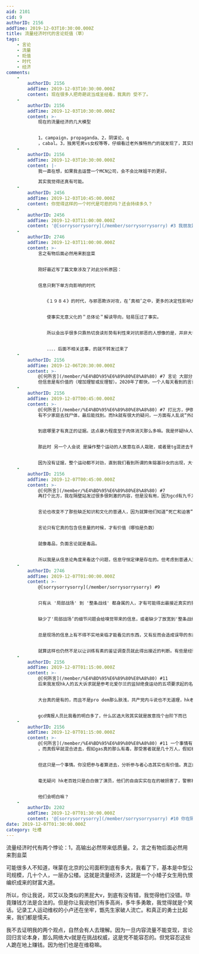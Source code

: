 ```yaml
---
aid: 2101
cid: 9
authorID: 2156
addTime: 2019-12-03T10:30:00.000Z
title: 流量经济时代的言论贬值（草）
tags:
    - 言论
    - 流量
    - 贬值
    - 时代
    - 经济
comments:
    -
        authorID: 2156
        addTime: 2019-12-03T10:30:00.000Z
        content: 现在很多人把奇葩说当成圣经看，我真的 受不了。
    -
        authorID: 2156
        addTime: 2019-12-03T10:30:00.000Z
        content: >-
            现在的流量经济的几大模型


            1，campaign，propaganda、2，阴谋论，q
            ，cabal。3，独男宅男vs女权等等，仔细看过老外推特热门的就发现了，其实推特的热门跟weibo一样恶心恶臭都是被卖钱了的。到处都是dem复读机和川普复读机。
    -
        authorID: 2156
        addTime: 2019-12-03T10:30:00.000Z
        content: |-
            我一直在想，如果我去运营一个MCN公司，会不会比咪姐干的更好。

            其实我觉得还真有可能。
    -
        authorID: 2456
        addTime: 2019-12-03T10:45:00.000Z
        content: 你觉得这样的一个时代是可悲的吗？还会持续多久？
    -
        authorID: 2456
        addTime: 2019-12-03T11:00:00.000Z
        content: '@[sorrysorrysorry](/member/sorrysorrysorry) #3 我朋友跟你说过一样的话。'
    -
        authorID: 2746
        addTime: 2019-12-03T11:00:00.000Z
        content: >-
            言之有物后面必然用来割韭菜


            刚好最近写了篇文章涉及了对此分析原因：


            信息只剩下单方向影响的时代


            　　《１９８４》的时代，与邪恶欺诈对攻，在’真相’之中，更多的决定性影响力的部分，反而在于无法靠把什么推到眼前立刻轻松说服对方的那种真相形式。


            　　使事实无意义化的＂总体论＂解读导向，轻易压过了事实。


            　　所以会出乎很多只靠热切良读形势有利性来对抗邪恶的人想像的是，并非大多数纠正事实的内容，都有物质证据可依靠，能寄望靠证据、数据来真的压倒多少谬误，甚至反而可以说，越是起决定性影响的地方，越经常反而是毫无证据可谈，证据早已不支持到这么远的结论的地方，只能以纯粹的抽象分析理论、解说导向、认知观念的对攻而已了。


            　　．．．．后面不相关这事，的就不转发过来了
    -
        authorID: 2156
        addTime: 2019-12-06T20:30:00.000Z
        content: >-
            @[何所言](/member/%E4%BD%95%E6%89%80%E8%A8%80) #7 言论 大部分时候（应该）会被计算成信息
            但信息是有价值的（增加理智或反理智）。2020年了都快，一个人每天看到的言论可能超过1990年的人的100，1000倍。言论是在严重贬值的。（但信息是守恒的）最后我们看到的结论就是，今天的言论已经没有了正面价值
    -
        authorID: 2156
        addTime: 2019-12-07T00:45:00.000Z
        content: >-
            @[何所言](/member/%E4%BD%95%E6%89%80%E8%A8%80) #7 打比方，伊朗人说他们死了几百人
            有不少家庭去找尸体，最后能找到。而hk就有很大的疑问，一方面有人乱说“外面故意弄冒充的尸体来吓唬hk人，一方面有人说今年比往年多了两百多自杀案例


            到底哪里才有真正的证据。这点暴力程度至于肉体消灭那么多嘛。我是怀疑hk人在死亡案例上夸大的，死人的家庭朋友难道就都一个没了？


            那此时 另一个人会说 是操作整个运动的人故意在杀人栽赃，或者是tg混进去干的。


            因为没有证据，整个运动都不对劲，直到我们看到所谓的朱镕基孙女的出现，大台终于来了。
    -
        authorID: 2156
        addTime: 2019-12-07T00:45:00.000Z
        content: >-
            @[何所言](/member/%E4%BD%95%E6%89%80%E8%A8%80) #7
            再打个比方，我在隔壁站发过很多很刺激的内容，但是没有用，因为gcd有九千万基本盘，哪怕各个都知道杀了那么多人害死了五千万人。他还是坚定的体制拥护者，所以言论改变不了他们


            言论也改变不了那些缺乏知识和文化的普通人，因为就算他们知道“死亡和迫害”的事实，他们无能为力。普通人一句“我要吃饭”，然后就走了。信不信，都不改变他短期的利益，直到拆迁，污染，劣质产品，骗局走进他生活。


            言论只有它真的包含信息量的时候，才有价值（哪怕是负数）


            就像毒品，负面言论就是毒品。


            所以我是从信息论角度来看这个问题，信息守恒定律是存在的。但考虑到普通人没有鉴定真假的能力，巨大规模的信息反而变成了垃圾
    -
        authorID: 2746
        addTime: 2019-12-07T01:00:00.000Z
        content: >-
            @[sorrysorrysorry](/member/sorrysorrysorry) #9


            只有从 '局部战场' 到 '整条战线' 都身属的人，才有可能得出最接近真实的猜测。


            缺少了'局部战场’的细节问题会给嗅觉带来的信息，或者缺少了放宽到'整条战线'的远视角上不被现场假象蒙蔽的合理性补完，都难以成为一个识破复杂伪装的反思者。


            总是现场的信息上有不得不实地亲临才能看见的东西，又有反而会造成误导的东西。


            就算这样也仍然不足以让训练有素的鉴证调查员就此得出接近的判断。有些是经验所不足以疏通的事，仍然需要靠特长突出者来疏通
    -
        authorID: 2156
        addTime: 2019-12-07T01:15:00.000Z
        content: >-
            @[何所言](/member/%E4%BD%95%E6%89%80%E8%A8%80) #11
            后来我发现hk人的五大诉求就是参考北爱尔兰的监狱绝食运动的五项要求起的名字 所谓的合理飞，以及勇武也是北爱尔兰的投票与步枪的翻版


            大台真的是有的，而且不是pro dem那么肤浅，共产党内斗说也不无道理，hk老百姓有他们自己真正的诉求（去特码的民主投票权）


            gcd情报人员比我看的明白多了，什么区选大败其实就是故意找个台阶下而已
    -
        authorID: 2156
        addTime: 2019-12-07T01:15:00.000Z
        content: >-
            @[何所言](/member/%E4%BD%95%E6%89%80%E8%A8%80) #11 一个事情有无数种解读
            ，而真假早就混合进去，假如gas真的那么有毒，那受害者就是几十万人，假如有人存心在hk搞文革，毒害hk人思想文化，都是有概率的。


            但这只是一个事情。你没把参与者算进去，分析参与者心态其实也有价值。真正的玩家到底是谁


            毫无疑问 hk老百姓只是白白做了演员，他们的自由实实在在的被损害了，警察被习近平接管了。


            他们会明白嘛？
    -
        authorID: 2202
        addTime: 2019-12-07T01:30:00.000Z
        content: '@[sorrysorrysorry](/member/sorrysorrysorry) #10 你在隔壁站发过些什么呢？我想看看...'
date: 2019-12-07T01:30:00.000Z
category: 吐槽
---
```


流量经济时代有两个悖论：1，高输出必然带来低质量。2，言之有物后面必然用来割韭菜

可能很多人不知道，咪蒙在北京的公司面积到底有多大，我看了下，基本是中型公司规模，几十个人，一层办公楼。这就是流量经济，这就是一个小矮子女生用仇恨编织成来的财富大道。

所以，你让我说，邓艾以及类似的黑屁大v，到底有没有错，我觉得他们没错。毕竟赚钱方法是合法的。但是你让我说他们有多高尚，多牛多勇敢，我觉得就是个笑话。记录工人运动维权的小卢还在坐牢，甑先生家破人流亡。和真正的勇士比起来，我们都是懦夫。

我不去证明我的两个观点，自然会有人去理解。因为一旦内容流量不能变现，言论回归言论本身，那么网络大v就是在挑战权威，这是党不能容忍的。但党容忍这些人跪在地上赚钱。因为他们也是在维稳嘛。
